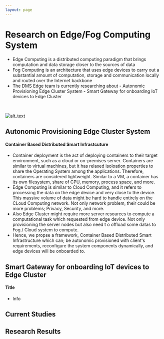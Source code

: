 ```yaml
---
layout: page
---
```


# Research on Edge/Fog Computing System
- Edge Computing is a distributed computing paradigm that brings computation and data storage closer to the sources of data
- Fog Computing is an architecture that uses edge devices to carry out a substantial amount of computation, storage and communication locally and routed over the Internet backbone
- The DMS Edge team is currently researching about
        - Autonomic Provisioning Edge Cluster System
        - Smart Gateway for onboarding IoT devices to Edge Cluster
<br/>

![alt_text](../assets/img/edge_architecture.jpg)

## Autonomic Provisioning Edge Cluster System

#### Container Based Distributed Smart Infrastcuture
- Container deployment is the act of deploying containers to their target environment, such as a cloud or on-premises server. Containers are similar to virtual machines, but it
 has relaxed isoloation properties to share the Operating System among the applications. Therefore, containers are considered lightweight. Similar to a VM, a container has its
own filesystem, share of CPU, memory, process space, and more.
- Edge Computing is similar to Cloud Computing, and it refers to processing the data on the edge device and very close to the device. This massive volume of data might be hard to handle entirely on the CLoud Computing network. Not only network problem, their could be more problems; Privacy, Security, and more.
- Also Edge Cluster might require more server resources to compute a computational task which requested from edge device. Not only provisioning the server nodes but also need t
o offload some datas to Fog / Cloud system to compute.
- Hence, we propse a framework, Container Based Distributed Smart Infrastructure which can; be autonomic provisioned with client's requirements, reconfigure the system components dynamically, and edge devices will be onboarded to.

## Smart Gateway for onboarding IoT devices to Edge Cluster

#### Title
- Info


## Current Studies


## Research Results
